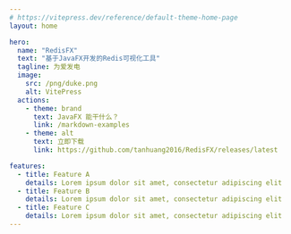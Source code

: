 ```yaml
---
# https://vitepress.dev/reference/default-theme-home-page
layout: home

hero:
  name: "RedisFX"
  text: "基于JavaFX开发的Redis可视化工具"
  tagline: 为爱发电
  image:
    src: /png/duke.png
    alt: VitePress
  actions:
    - theme: brand
      text: JavaFX 能干什么？
      link: /markdown-examples
    - theme: alt
      text: 立即下载
      link: https://github.com/tanhuang2016/RedisFX/releases/latest

features:
  - title: Feature A
    details: Lorem ipsum dolor sit amet, consectetur adipiscing elit
  - title: Feature B
    details: Lorem ipsum dolor sit amet, consectetur adipiscing elit
  - title: Feature C
    details: Lorem ipsum dolor sit amet, consectetur adipiscing elit
---
```


